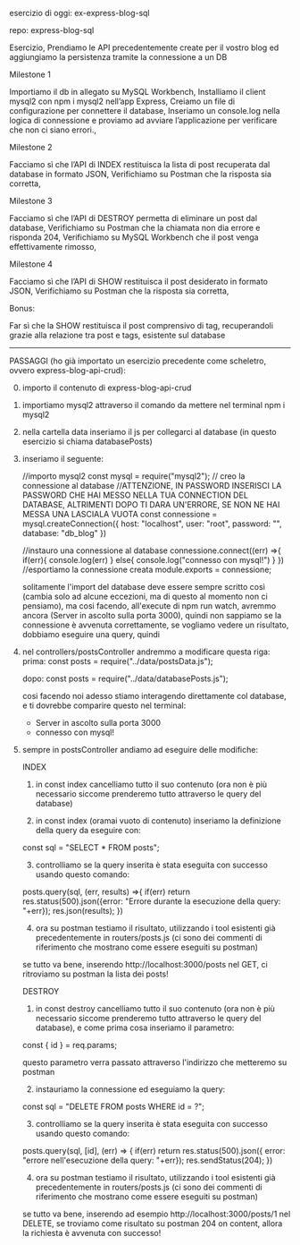 esercizio di oggi: ex-express-blog-sql

repo: express-blog-sql

Esercizio,
Prendiamo le API precedentemente create per il vostro blog ed aggiungiamo la persistenza tramite la connessione a un DB

Milestone 1

Importiamo il db in allegato su MySQL Workbench,
Installiamo il client mysql2 con npm i mysql2 nell’app Express,
Creiamo un file di configurazione per connettere il database,
Inseriamo un console.log nella logica di connessione e proviamo ad avviare l’applicazione per verificare che non ci siano errori.,

Milestone 2

Facciamo sì che l’API di INDEX restituisca la lista di post recuperata dal database in formato JSON,
Verifichiamo su Postman che la risposta sia corretta,

Milestone 3 

Facciamo sì che l’API di DESTROY permetta di eliminare un post dal database,
Verifichiamo su Postman che la chiamata non dia errore e risponda 204,
Verifichiamo su MySQL Workbench che il post venga effettivamente rimosso,

Milestone 4

Facciamo sì che l’API di SHOW restituisca il post desiderato in formato JSON,
Verifichiamo su Postman che la risposta sia corretta,

Bonus:

Far sì che la SHOW restituisca il post comprensivo di tag, recuperandoli grazie alla relazione tra post e tags, esistente sul database



______________________________________________________________________________


PASSAGGI (ho già importato un esercizio precedente come scheletro, ovvero express-blog-api-crud):

0) importo il contenuto di express-blog-api-crud

1) importiamo mysql2 attraverso il comando da mettere nel terminal npm i mysql2

2) nella cartella data inseriamo il js per collegarci al database (in questo esercizio si chiama databasePosts)

3) inseriamo il seguente:

    //importo mysql2
    const mysql = require("mysql2");
    // creo la connessione al database
    //ATTENZIONE, IN PASSWORD INSERISCI LA PASSWORD CHE HAI MESSO NELLA TUA CONNECTION DEL DATABASE, ALTRIMENTI DOPO TI DARA UN'ERRORE, SE NON NE HAI MESSA UNA LASCIALA VUOTA
    const connessione = mysql.createConnection({
        host: "localhost",
        user: "root",
        password: "",            
        database: "db_blog"
    })


    //instauro una connessione al database
    connessione.connect((err) =>{
        if(err){
            console.log(err)
        }
        else{
            console.log("connesso con mysql!")
        }
    })
    //esportiamo la connessione creata
    module.exports = connessione;

    solitamente l'import del database deve essere sempre scritto così (cambia solo ad alcune eccezioni, ma di questo al momento non ci pensiamo), ma cosi facendo, all'execute di npm run watch, avremmo ancora (Server in ascolto sulla porta 3000), quindi non sappiamo se la connessione è avvenuta correttamente, se vogliamo vedere un risultato, dobbiamo eseguire una query, quindi

4) nel controllers/postsController andremmo a modificare questa riga:
    prima:
    const posts = require("../data/postsData.js");

    dopo:
    const posts = require("../data/databasePosts.js");

    cosi facendo noi adesso stiamo interagendo direttamente col database, e ti dovrebbe comparire questo nel terminal:

    - Server in ascolto sulla porta 3000
    - connesso con mysql!

5) sempre in postsController andiamo ad eseguire delle modifiche:

    INDEX

    1) in const index cancelliamo tutto il suo contenuto (ora non è più necessario siccome prenderemo tutto attraverso le query del database) 

    2) in const index (oramai vuoto di contenuto) inseriamo la definizione della query da eseguire con:

    const sql = "SELECT * FROM posts";

    3) controlliamo se la query inserita è stata eseguita con successo usando questo comando:

    posts.query(sql, (err, results) =>{
        if(err) 
            return res.status(500).json({error: "Errore durante la esecuzione della query: "+err});
        res.json(results);
    })

    4) ora su postman testiamo il risultato, utilizzando i tool esistenti già precedentemente in routers/posts.js (ci sono dei commenti di riferimento che mostrano come essere eseguiti su postman)
    
    se tutto va bene, inserendo http://localhost:3000/posts nel GET, ci ritroviamo su postman la lista dei posts!


    DESTROY

    1) in const destroy cancelliamo tutto il suo contenuto (ora non è più necessario siccome prenderemo tutto attraverso le query del database), e come prima cosa inseriamo il parametro:

    const { id } = req.params;

    questo parametro verra passato attraverso l'indirizzo che metteremo su postman

    2) instauriamo la connessione ed eseguiamo la query:

    const sql = "DELETE FROM posts WHERE id = ?";

    3) controlliamo se la query inserita è stata eseguita con successo usando questo comando:

    posts.query(sql, [id], (err) => {
        if(err)
            return res.status(500).json({ error: "errore nell'esecuzione della query: "+err});
        res.sendStatus(204);
    })

    4) ora su postman testiamo il risultato, utilizzando i tool esistenti già precedentemente in routers/posts.js (ci sono dei commenti di riferimento che mostrano come essere eseguiti su postman)
    
    se tutto va bene, inserendo ad esempio http://localhost:3000/posts/1 nel DELETE, se troviamo come risultato su postman 204 on content, allora la richiesta è avvenuta con successo!








